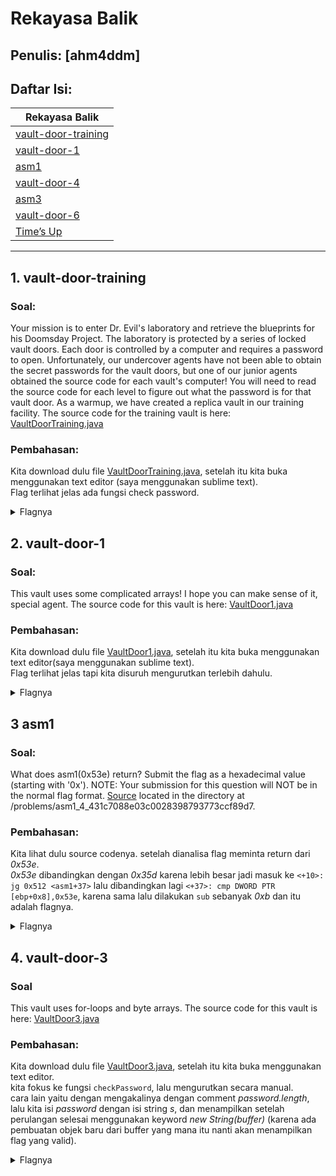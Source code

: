 # Rekayasa Balik

## Penulis: [ahm4ddm]
## Daftar Isi:

| Rekayasa Balik  |
| ------------- |
| [vault-door-training](#1-vault-door-training)|
| [vault-door-1](#2-vault-door-1)|
| [asm1](#3-asm1)|
| [vault-door-4]()|
| [asm3]()|
| [vault-door-6]()|
| [Time’s Up]()|

---
## 1. vault-door-training

### Soal:
Your mission is to enter Dr. Evil's laboratory and retrieve the blueprints for his Doomsday Project. The laboratory is protected by a series of locked vault doors. Each door is controlled by a computer and requires a password to open. Unfortunately, our undercover agents have not been able to obtain the secret passwords for the vault doors, but one of our junior agents obtained the source code for each vault's computer! You will need to read the source code for each level to figure out what the password is for that vault door. As a warmup, we have created a replica vault in our training facility. The source code for the training vault is here: [VaultDoorTraining.java](https://2019shell1.picoctf.com/static/56c37b7d53ba094dd5b05587ad27d3cf/VaultDoorTraining.java)
    
### Pembahasan:
Kita download dulu file [VaultDoorTraining.java](https://2019shell1.picoctf.com/static/56c37b7d53ba094dd5b05587ad27d3cf/VaultDoorTraining.java), setelah itu kita buka menggunakan text editor (saya menggunakan sublime text).  
Flag terlihat jelas ada fungsi check password.
<details>
	<summary>Flagnya</summary>

	picoCTF{w4rm1ng_Up_w1tH_jAv4_e57d01a632a}

</details>  

## 2. vault-door-1

### Soal:
This vault uses some complicated arrays! I hope you can make sense of it, special agent. The source code for this vault is here: [VaultDoor1.java](https://2019shell1.picoctf.com/static/955f5aeef623b09378306dd6c1f88f96/VaultDoor1.java)

### Pembahasan:
Kita download dulu file [VaultDoor1.java](https://2019shell1.picoctf.com/static/955f5aeef623b09378306dd6c1f88f96/VaultDoor1.java), setelah itu kita buka menggunakan text editor(saya menggunakan sublime text).  
Flag terlihat jelas tapi kita disuruh mengurutkan terlebih dahulu.
<details>
	<summary>Flagnya</summary>

	picoCTF{d35cr4mbl3_tH3_cH4r4cT3r5_51e7fd}

</details>

## 3 asm1

### Soal:
What does asm1(0x53e) return? Submit the flag as a hexadecimal value (starting with '0x'). NOTE: Your submission for this question will NOT be in the normal flag format. [Source](https://2019shell1.picoctf.com/static/646a8167294d5c95b6446576264f24ab/test.S) located in the directory at /problems/asm1_4_431c7088e03c0028398793773ccf89d7.

### Pembahasan:
Kita lihat dulu source codenya. setelah dianalisa flag meminta return dari *0x53e*.  
*0x53e* dibandingkan dengan *0x35d* karena lebih besar jadi masuk ke <code><+10>:	jg     0x512 <asm1+37></code> lalu dibandingkan lagi <code><+37>:	cmp    DWORD PTR [ebp+0x8],0x53e</code>, karena sama lalu dilakukan <code>sub</code> sebanyak *0xb* dan itu adalah flagnya.
<details>
	<summary>Flagnya</summary>

	0x533

</details>

## 4. vault-door-3

### Soal
This vault uses for-loops and byte arrays. The source code for this vault is here: [VaultDoor3.java](https://2019shell1.picoctf.com/static/effb51263df645722a6eb4e1e82c69da/VaultDoor3.java)

### Pembahasan:
Kita download dulu file [VaultDoor3.java](https://2019shell1.picoctf.com/static/effb51263df645722a6eb4e1e82c69da/VaultDoor3.java), setelah itu kita buka menggunakan text editor.  
kita fokus ke fungsi <code>checkPassword</code>, lalu mengurutkan secara manual.  
cara lain yaitu dengan mengakalinya dengan comment *password.length*, lalu kita isi *password* dengan isi string *s*, dan menampilkan setelah perulangan selesai menggunakan keyword *new String(buffer)* (karena ada pembuatan objek baru dari buffer yang mana itu nanti akan menampilkan flag yang valid). 
<details>
	<summary>Flagnya</summary>

	picoCTF{jU5t_a_s1mpl3_an4gr4m_4_u_c33f38}

</details>


